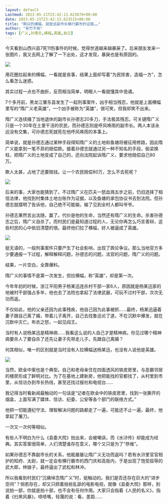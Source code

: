 ```yaml
---
layout: default
Lastmod: 2023-05-21T23:42:13.623678+00:00
date: 2023-05-21T23:42:13.623515+00:00
title: "群众的横幅，就是这副市长横行霸市的证据……"
author: "有竹不倒"
tags: [广义,孙德志,横幅,英雄,自己]
---
```


今天看到山西兴县7死11伤事件的时候，觉得世道越来越暴戾了。后来朋友发来一张图片，我又去网上了解了一下出处，这才发现，暴戾也是有原因的。  

![](https://images.weserv.nl/?url=https%3A//mmbiz.qpic.cn/mmbiz_jpg/txC73sicDDx5fYRhLp4ic4d19CW6icqShbd1r3lNB1mO3b1sjia8YLruqLUv7TTgwwNWeVUe8GvbCdWFVzpFCJSLEw/640%3Fwx_fmt%3Djpeg)

用花圈拉起来的横幅，一看就是丧事，结果上面却写着“为民除害，造福一方”，怎么看怎么迷惑。

其实过程一点也不曲折，反而相当简单，明眼人一看就懂其中诡谲。  

7个多月前，黑龙江肇东县发生了一起刑事案件，凶手相当残忍，他就是上面横幅里写的“隋广义老英雄”，一个凶手被称为“英雄”，很可笑，但我却笑不出来。

隋广义连续捅了当地退休的副市长孙德志20多刀，手法极其残忍。可关键隋广义只是一个30年在土里干活的农民，而孙德志则是呼风唤雨的副市长。两人本该永远没有交集，可孙德志死就死在他呼风唤雨的本事上。

简单说，就是孙德志通过某种手段得知隋广义的土地和鱼塘将被征用修路，因此隋广义能拿到一笔不菲的赔偿款。接着孙德志就通过另一种不知名的手段，偷梁换柱，把隋广义的土地变成了自己的，还向法院起诉隋广义，要求他赔偿自己80万。  

欺人太甚，占地了还要赔钱。让一个农民赔偿80万，怎么不去死呢？  

![](https://images.weserv.nl/?url=https%3A//mmbiz.qpic.cn/mmbiz_png/txC73sicDDx5fYRhLp4ic4d19CW6icqShbd1ibdXLkCdLBdUSYibHZBjv1XGWpia81adsQUKkFHCPa7gP6X7wv2XIxbg/640%3Fwx_fmt%3Dpng)

后来的事，大家也能猜到了。不过隋广义在匹夫一怒血溅五步之前，仍旧选择了相信法律，他找到村集体土地台账作为证据，以及鱼塘的承包协议书去到法院。但孙德志就摆明了告诉他，自己绝不可能输，输了见到全村人都叫爷爷。  

孙德志果然言出法随，赢了。代价是他的生命，当然还有隋广义的生命。杀害孙德志之后，隋广义自杀了。而村民们是最知道过程的人，无论你再怎么巧言善辩，这些村民的心中依旧清楚的很。最终他们拉了横幅，好人被逼成了英雄。  

![](https://images.weserv.nl/?url=https%3A//mmbiz.qpic.cn/mmbiz_jpg/txC73sicDDx5fYRhLp4ic4d19CW6icqShbdulHsRI1J36pic2cKr53Src8EzibiaUoTmoaQW61nJFhrMxSqYNhmXy0hA/640%3Fwx_fmt%3Djpeg)

挺无语的，一般刑事案件只要产生了社会影响，出现了舆论争议。那么当地官方多少要通报一下过程，解释解释问题，孙德志的问题，法官的问题，隋广义的问题。  

结果，一片空白，全靠爆料。  

隋广义的事情不是第一次发生，但拉横幅，称“英雄”，却是第一次。

今年年初的时候，浙江平阳男子杨某迅连杀村干部一家6人，原因就是杨某迅家的地被村干部强占多年，他也去了法院也拿起了法律武器，可玩不过村干部，次次无功而返。

不仅如此，他的父亲还因为此事残疾，他自己因为此事被抓……最终，杨某迅逼着妻子跟自己离了婚，带着儿子离开，自己去找鲁迅论了道，不在沉默中爆发，就在沉默中灭亡。布衣之怒，一起见阎王。

当时有人说杨某迅是精神病……我看这么说的人自己才是精神病，你见过哪个精神病要杀人了要自杀了还先让妻子先带走儿子，先跟自己离婚？  

何其相似，唯一的区别就是当时没有人拉横幅送杨某迅，也没有人说他是英雄。

![](https://images.weserv.nl/?url=https%3A//mmbiz.qpic.cn/mmbiz_png/txC73sicDDx5fYRhLp4ic4d19CW6icqShbd6g2e1hDUtCWtYD3TRCH2uoM44Fl6qsCXSPLxa9BD3diaNnknMlaYaGg/640%3Fwx_fmt%3Dpng)

当然，欧金中案也是个典型。自己和老母亲住在四面透风的铁皮房里，与恶霸邻居的楼房形成了鲜明对比。为了在基地上建新房，他把能找的官都找了，从村里到市里，从信访办到市长热线，甚至还找过报社和电视台……

我记得当时看新闻最触动的一句话是“记者在欧金中的铁皮房里，找到一张撕开的烟盒，上面写满了媒体、信访、纪委、公安等各个部门的联络方式。”  

他把一切能遵纪守法、理智解决问题的路都走了一遍，可能还不止一遍，最终，他拿起了屠刀。

一次又一次何等相似。

有些人不明白为什么《县委大院》拍出来，会被嘲讽，而《水浒传》却能成为经典。其实答案很简单，人们清楚谁存在意义，哪个又只是为了“恭维”。  

如果孙德志不靠副市长的关系，他能屡屡让隋广义无功而返吗？若有水浒里官官相护的知府、太尉，就一定会有横行霸市的西门庆和高衙内，于是出现了饱受屈辱的武大郎，林娘子，最终逼出了武松和林冲。

所以我看到村民们“沉痛悼念隋广义”时，挺触动的。我们是否还存在巨大的“进步空间”？倘若存在，却又只顾着拍些乱舔的电影电视，就像《县委大院》那样，别说拍一部，你就是拍十部，也不会有任何作用。大家只会指着《人民的名义》，指着《扫黑风暴》，啧啧嘴，轻蔑的说：看，差距……

